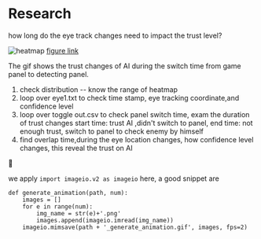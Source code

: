 # Research
how long do the eye track changes need to impact the trust level?

![heatmap](./_generate_animation.gif)
[figure link](https://github.com/Mirandayao0/Research/blob/main/_generate_animation.gif)


The gif shows the trust changes of AI during the switch time from game panel to detecting panel.
1. check distribution -- know the range of heatmap
2. loop over eye1.txt to check time stamp, eye tracking coordinate,and confidence level
3. loop over toggle out.csv to check panel switch time, exam the duration of trust changes
start time: trust AI ,didn't switch to panel, end time: not enough trust, switch to panel to check enemy by himself
4. find overlap time,during the eye location changes, how confidence level changes, this reveal the trust on AI


🧐


we apply `import imageio.v2 as imageio` here, a good snippet are 

```
def generate_animation(path, num):
    images = []
    for e in range(num):
        img_name = str(e)+'.png'
        images.append(imageio.imread(img_name))
    imageio.mimsave(path + '_generate_animation.gif', images, fps=2)
```



